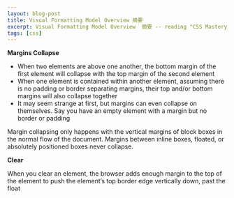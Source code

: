 ```yaml
---
layout: blog-post
title: Visual Formatting Model Overview 摘要
excerpt: Visual Formatting Model Overview  摘要 -- reading "CSS Mastery - Advanced Web Standards Solutions, Second Edition"
tags: [css]
---
```


__Margins Collapse__

* When two elements are above one another, the bottom margin of the first element will collapse
with the top margin of the second element
* When one element is contained within another element, assuming there is no padding or border
separating margins, their top and/or bottom margins will also collapse together 
* It may seem strange at first, but margins can even collapse on themselves. Say you have an
empty element with a margin but no border or padding

Margin collapsing only happens with the vertical margins of block boxes in the normal flow of the
document. Margins between inline boxes, floated, or absolutely positioned boxes never collapse.

__Clear__

When you clear an element, the browser adds enough margin to the top of the element 
to push the element’s top border edge vertically down, past the float


